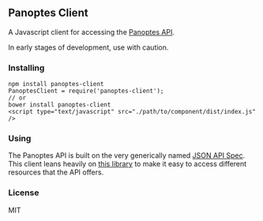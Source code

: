 ## Panoptes Client

A Javascript client for accessing the [Panoptes API](github.com/zooniverse/Panoptes).

In early stages of development, use with caution.

### Installing

```
npm install panoptes-client 
PanoptesClient = require('panoptes-client'); 
// or
bower install panoptes-client 
<script type="text/javascript" src="./path/to/component/dist/index.js" />
```

### Using

The Panoptes API is built on the very generically named [JSON API Spec](http://jsonapi.org/). This client leans heavily on [this library](github.com/brian-c/json-api-client) to make it easy to access different resources that the API offers.

### License

MIT
